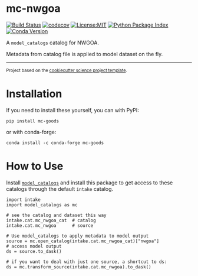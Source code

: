 mc-nwgoa
==============================
[![Build Status](https://github.com/axiom-data-science/mc-nwgoa/workflows/Tests/badge.svg?style=for-the-badge)](https://github.com/axiom-data-science/mc-nwgoa/actions)
[![codecov](https://codecov.io/gh/axiom-data-science/mc-nwgoa/branch/main/graph/badge.svg?style=for-the-badge)](https://codecov.io/gh/axiom-data-science/mc-nwgoa)
[![License:MIT](https://img.shields.io/badge/License-MIT-green.svg?style=for-the-badge)](https://opensource.org/licenses/MIT)
[![Python Package Index](https://img.shields.io/pypi/v/mc-nwgoa.svg?style=for-the-badge)](https://pypi.org/project/mc-nwgoa)
[![Conda Version](https://img.shields.io/conda/vn/conda-forge/mc-nwgoa.svg?style=for-the-badge)](https://anaconda.org/conda-forge/mc-nwgoa)

A `model_catalogs` catalog for NWGOA.

Metadata from catalog file is applied to model dataset on the fly.

--------

<p><small>Project based on the <a target="_blank" href="https://github.com/jbusecke/cookiecutter-science-project">cookiecutter science project template</a>.</small></p>


# Installation

If you need to install these yourself, you can with PyPI:

```
pip install mc-goods
```

or with conda-forge:

```
conda install -c conda-forge mc-goods
```


# How to Use

Install [`model_catalogs`](https://github.com/NOAA-ORR-ERD/model_catalogs) and install this package to get access to these catalogs through the default `intake` catalog.

```
import intake
import model_catalogs as mc

# see the catalog and dataset this way
intake.cat.mc_nwgoa_cat  # catalog
intake.cat.mc_nwgoa      # source

# Use model_catalogs to apply metadata to model output
source = mc.open_catalog(intake.cat.mc_nwgoa_cat)["nwgoa"]
# access model output
ds = source.to_dask()

# if you want to deal with just one source, a shortcut to ds:
ds = mc.transform_source(intake.cat.mc_nwgoa).to_dask()
```